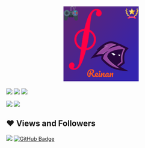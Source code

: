  <h1 align='center'>
<img align="center" height="200" src="https://raw.githubusercontent.com/perseu912/perseu912/main/img/logo8_4_14346.png"/>
  <br/>
</h1> 


 

  <a href="https://twitter.com/BezerraReinan" target="_blank"><img src="https://img.shields.io/badge/twitter-bezerrareinan-%230277B1?style=for-the-badge&logo=twitter&logoColor=blue" target="_blank"></a> 
    <a href="https://www.instagram.com/reinanbr_" target="_blank"><img src="https://img.shields.io/badge/Instagram-reinanbr_-darkviolet?style=for-the-badge&logo=instagram&logoColor=violet" target="_blank"></a> 
    <a href="https://www.linkedin.com/in/reinan-santos-2ab037202/" target="_blank"><img src="https://img.shields.io/badge/linkedin-reinan_bezerra-darkblue?style=for-the-badge&logo=linkedin&logoColor=darkblue" target="_blank"></a> 
  

  
<!--    <a href="https://www.buymeacoffee.com/ReinanBr" target="_blank"><img src="https://img.shields.io/badge/buymeacoffee-Reinan_Bezerra-yellow?style=for-the-badge&logo=buymeacoffee&logoColor=white?color=black" target="_blank"></a>  -->
  <a href='https://stackoverflow.com/users/13836431/reinan-br'><img src='https://img.shields.io/badge/stackoverflow-reinan_br-red?style=for-the-badge&logo=stackoverflow&logoColor=red'/></a>
  <a href="https://medium.com/@reinan.bezerra" target="_blank"><img src="https://img.shields.io/badge/Medium-Reinan_Bezerra-black?style=for-the-badge&logo=medium&logoColor=white?color=black" target="_blank"></a> 
<!-- <a href="https://g.dev/reinanbr" target="_blank"><img src="https://img.shields.io/badge/Google_Dev-Reinan_Bezerra-blue?style=for-the-badge&logo=google&logoColor=white?color=black" target="_blank"></a> 
   -->
  
  
   ## ❤ Views and Followers

   <a href="https://github.com/reinanbr"><img src="https://komarev.com/ghpvc/?username=reinanbr"></a>
<a href="https://github.com/reinanbr?tab=followers"><img src="https://img.shields.io/github/followers/reinanbr?label=Followers&style=social" alt="GitHub Badge"></a>
